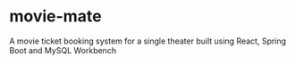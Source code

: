 # movie-mate
A movie ticket booking system for a single theater built using React, Spring Boot and MySQL Workbench
